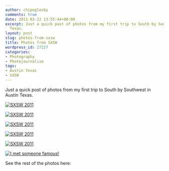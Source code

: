 ```yaml
---
author: chipoglesby
comments: true
date: 2011-03-22 13:55:44+00:00
excerpt: Just a quick post of photos from my first trip to South by Southwest in Austin
  Texas.
layout: post
slug: photos-from-sxsw
title: Photos from SXSW
wordpress_id: 27227
categories:
- Photography
- Photojournalism
tags:
- Austin Texas
- SXSW
---
```


Just a quick post of photos from my first trip to South by Southwest in Austin Texas.

[![SXSW 2011](http://farm6.static.flickr.com/5302/5548803327_a5ddc973af.jpg)](http://www.flickr.com/photos/chipoglesby/5548803327/)

[![SXSW 2011](http://farm6.static.flickr.com/5134/5548802807_f3ee0916f7.jpg)](http://www.flickr.com/photos/chipoglesby/5548802807/)

[![SXSW 2011](http://farm6.static.flickr.com/5018/5548791155_f9bec60e03.jpg)](http://www.flickr.com/photos/chipoglesby/5548791155/)

[![SXSW 2011](http://farm6.static.flickr.com/5304/5549393318_bdb4aca588.jpg)](http://www.flickr.com/photos/chipoglesby/5549393318/)

[![SXSW 2011](http://farm6.static.flickr.com/5052/5549388850_630a4260f5.jpg)](http://www.flickr.com/photos/chipoglesby/5549388850/)

[![I met someone famous!](http://farm6.static.flickr.com/5177/5549400472_633b6274ed.jpg)](http://www.flickr.com/photos/chipoglesby/5549400472/)

See the rest of the photos here:

